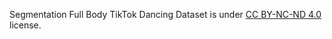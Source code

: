 Segmentation Full Body TikTok Dancing Dataset is under [CC BY-NC-ND 4.0](https://creativecommons.org/licenses/by-nc-nd/4.0/legalcode) license.